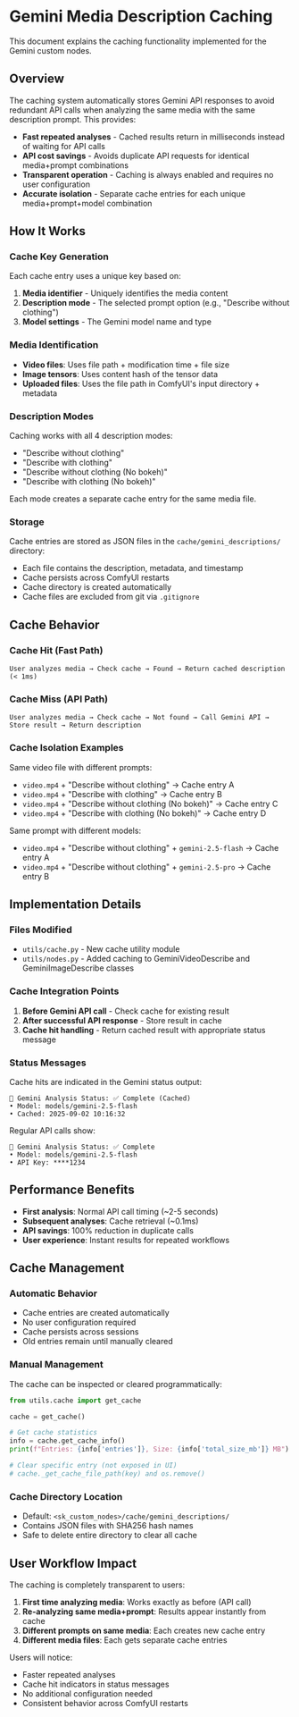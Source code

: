 # Gemini Media Description Caching

This document explains the caching functionality implemented for the Gemini custom nodes.

## Overview

The caching system automatically stores Gemini API responses to avoid redundant API calls when analyzing the same media with the same description prompt. This provides:

- **Fast repeated analyses** - Cached results return in milliseconds instead of waiting for API calls
- **API cost savings** - Avoids duplicate API requests for identical media+prompt combinations  
- **Transparent operation** - Caching is always enabled and requires no user configuration
- **Accurate isolation** - Separate cache entries for each unique media+prompt+model combination

## How It Works

### Cache Key Generation

Each cache entry uses a unique key based on:
1. **Media identifier** - Uniquely identifies the media content
2. **Description mode** - The selected prompt option (e.g., "Describe without clothing")  
3. **Model settings** - The Gemini model name and type

### Media Identification

- **Video files**: Uses file path + modification time + file size
- **Image tensors**: Uses content hash of the tensor data
- **Uploaded files**: Uses the file path in ComfyUI's input directory + metadata

### Description Modes

Caching works with all 4 description modes:
- "Describe without clothing"
- "Describe with clothing"
- "Describe without clothing (No bokeh)"
- "Describe with clothing (No bokeh)"

Each mode creates a separate cache entry for the same media file.

### Storage

Cache entries are stored as JSON files in the `cache/gemini_descriptions/` directory:
- Each file contains the description, metadata, and timestamp
- Cache persists across ComfyUI restarts
- Cache directory is created automatically
- Cache files are excluded from git via `.gitignore`

## Cache Behavior

### Cache Hit (Fast Path)
```
User analyzes media → Check cache → Found → Return cached description (< 1ms)
```

### Cache Miss (API Path)  
```
User analyzes media → Check cache → Not found → Call Gemini API → Store result → Return description
```

### Cache Isolation Examples

Same video file with different prompts:
- `video.mp4` + "Describe without clothing" → Cache entry A
- `video.mp4` + "Describe with clothing" → Cache entry B  
- `video.mp4` + "Describe without clothing (No bokeh)" → Cache entry C
- `video.mp4` + "Describe with clothing (No bokeh)" → Cache entry D

Same prompt with different models:
- `video.mp4` + "Describe without clothing" + `gemini-2.5-flash` → Cache entry A
- `video.mp4` + "Describe without clothing" + `gemini-2.5-pro` → Cache entry B

## Implementation Details

### Files Modified

- `utils/cache.py` - New cache utility module
- `utils/nodes.py` - Added caching to GeminiVideoDescribe and GeminiImageDescribe classes

### Cache Integration Points

1. **Before Gemini API call** - Check cache for existing result
2. **After successful API response** - Store result in cache  
3. **Cache hit handling** - Return cached result with appropriate status message

### Status Messages

Cache hits are indicated in the Gemini status output:
```
🤖 Gemini Analysis Status: ✅ Complete (Cached)
• Model: models/gemini-2.5-flash
• Cached: 2025-09-02 10:16:32
```

Regular API calls show:
```
🤖 Gemini Analysis Status: ✅ Complete
• Model: models/gemini-2.5-flash
• API Key: ****1234
```

## Performance Benefits

- **First analysis**: Normal API call timing (~2-5 seconds)
- **Subsequent analyses**: Cache retrieval (~0.1ms) 
- **API savings**: 100% reduction in duplicate calls
- **User experience**: Instant results for repeated workflows

## Cache Management

### Automatic Behavior
- Cache entries are created automatically
- No user configuration required
- Cache persists across sessions
- Old entries remain until manually cleared

### Manual Management
The cache can be inspected or cleared programmatically:

```python
from utils.cache import get_cache

cache = get_cache()

# Get cache statistics
info = cache.get_cache_info()
print(f"Entries: {info['entries']}, Size: {info['total_size_mb']} MB")

# Clear specific entry (not exposed in UI)
# cache._get_cache_file_path(key) and os.remove()
```

### Cache Directory Location
- Default: `<sk_custom_nodes>/cache/gemini_descriptions/`
- Contains JSON files with SHA256 hash names
- Safe to delete entire directory to clear all cache

## User Workflow Impact

The caching is completely transparent to users:

1. **First time analyzing media**: Works exactly as before (API call)
2. **Re-analyzing same media+prompt**: Results appear instantly from cache
3. **Different prompts on same media**: Each creates new cache entry
4. **Different media files**: Each gets separate cache entries

Users will notice:
- Faster repeated analyses
- Cache hit indicators in status messages  
- No additional configuration needed
- Consistent behavior across ComfyUI restarts